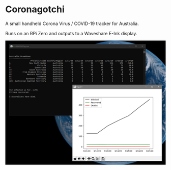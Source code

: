 # Coronagotchi

A small handheld Corona Virus / COVID-19 tracker for Australia.

Runs on an RPi Zero and outputs to a Waveshare E-Ink display.

![Output](https://github.com/obsoletenerd/Coronagotchi/blob/master/CoronagotchiOutput.png)